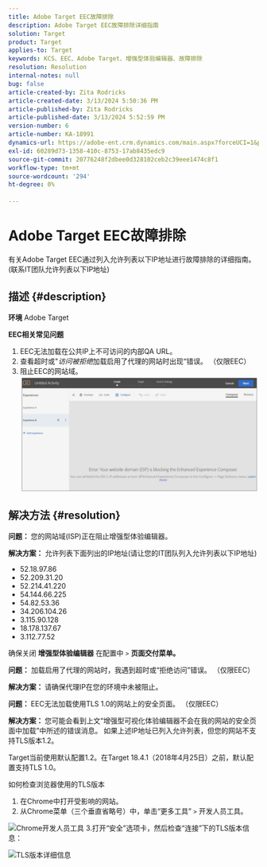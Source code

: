 ```yaml
---
title: Adobe Target EEC故障排除
description: Adobe Target EEC故障排除详细指南
solution: Target
product: Target
applies-to: Target
keywords: KCS、EEC、Adobe Target、增强型体验编辑器、故障排除
resolution: Resolution
internal-notes: null
bug: false
article-created-by: Zita Rodricks
article-created-date: 3/13/2024 5:50:36 PM
article-published-by: Zita Rodricks
article-published-date: 3/13/2024 5:52:59 PM
version-number: 6
article-number: KA-18991
dynamics-url: https://adobe-ent.crm.dynamics.com/main.aspx?forceUCI=1&pagetype=entityrecord&etn=knowledgearticle&id=1e38952d-62e1-ee11-904c-0022480a227c
exl-id: 60289d73-1358-410c-8753-17ab8435edc9
source-git-commit: 20776248f2dbee0d328102ceb2c39eee1474c8f1
workflow-type: tm+mt
source-wordcount: '294'
ht-degree: 0%

---
```


# Adobe Target EEC故障排除


有关Adobe Target EEC通过列入允许列表以下IP地址进行故障排除的详细指南。 (联系IT团队允许列表以下IP地址)

## 描述 {#description}


<b>环境</b>
Adobe Target

<b>EEC相关常见问题</b>
1. EEC无法加载在公共IP上不可访问的内部QA URL。
2. 查看超时或&quot;*访问被拒绝*&#x200B;加载启用了代理的网站时出现“错误。 （仅限EEC）
3. 阻止EEC的网站域。
   <br>![](assets/___1f38952d-62e1-ee11-904c-0022480a227c___.png)

## 解决方法 {#resolution}


<b>问题： </b>您的网站域(ISP)正在阻止增强型体验编辑器。

<b>解决方案：</b> 允许列表下面列出的IP地址(请让您的IT团队列入允许列表以下IP地址)



- 52.18.97.86
- 52.209.31.20
- 52.214.41.220
- 54.144.66.225
- 54.82.53.36
- 34.206.104.26
- 3.115.90.128
- 18.178.137.67
- 3.112.77.52


确保关闭 <b>增强型体验编辑器</b> 在配置中 `>` <b> 页面交付菜单。</b>





<b>问题：</b> 加载启用了代理的网站时，我遇到超时或“拒绝访问”错误。 （仅限EEC）

<b>解决方案： </b>请确保代理IP在您的环境中未被阻止。



<b>问题： </b>EEC无法加载使用TLS 1.0的网站上的安全页面。 （仅限EEC）

<b>解决方案： </b>您可能会看到上文“增强型可视化体验编辑器不会在我的网站的安全页面中加载”中所述的错误消息。 如果上述IP地址已列入允许列表，但您的网站不支持TLS版本1.2。

Target当前使用默认配置1.2。在Target 18.4.1（2018年4月25日）之前，默认配置支持TLS 1.0。

如何检查浏览器使用的TLS版本
1. 在Chrome中打开受影响的网站。
2. 从Chrome菜单（三个垂直省略号）中，单击“更多工具” `>`  开发人员工具。

![Chrome开发人员工具](https://experienceleague.adobe.com/docs/target/assets/chrome-developer-tools.png?lang=en)
3.打开“安全”选项卡，然后检查“连接”下的TLS版本信息：

![TLS版本详细信息](https://experienceleague.adobe.com/docs/target/assets/chrome-tls-version.png?lang=en)
